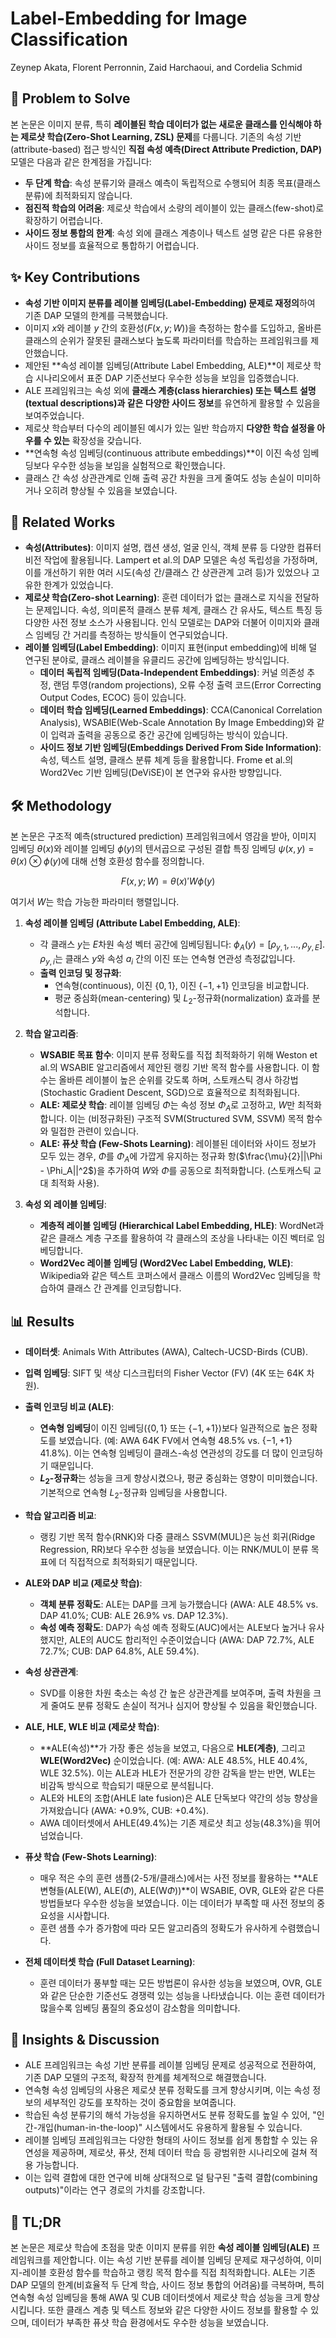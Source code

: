 # Label-Embedding for Image Classification

Zeynep Akata, Florent Perronnin, Zaid Harchaoui, and Cordelia Schmid

## 🧩 Problem to Solve

본 논문은 이미지 분류, 특히 **레이블된 학습 데이터가 없는 새로운 클래스를 인식해야 하는 제로샷 학습(Zero-Shot Learning, ZSL) 문제**를 다룹니다. 기존의 속성 기반(attribute-based) 접근 방식인 **직접 속성 예측(Direct Attribute Prediction, DAP)** 모델은 다음과 같은 한계점을 가집니다:

- **두 단계 학습**: 속성 분류기와 클래스 예측이 독립적으로 수행되어 최종 목표(클래스 분류)에 최적화되지 않습니다.
- **점진적 학습의 어려움**: 제로샷 학습에서 소량의 레이블이 있는 클래스(few-shot)로 확장하기 어렵습니다.
- **사이드 정보 통합의 한계**: 속성 외에 클래스 계층이나 텍스트 설명 같은 다른 유용한 사이드 정보를 효율적으로 통합하기 어렵습니다.

## ✨ Key Contributions

- **속성 기반 이미지 분류를 레이블 임베딩(Label-Embedding) 문제로 재정의**하여 기존 DAP 모델의 한계를 극복했습니다.
- 이미지 $x$와 레이블 $y$ 간의 호환성($F(x,y;W)$)을 측정하는 함수를 도입하고, 올바른 클래스의 순위가 잘못된 클래스보다 높도록 파라미터를 학습하는 프레임워크를 제안했습니다.
- 제안된 **속성 레이블 임베딩(Attribute Label Embedding, ALE)**이 제로샷 학습 시나리오에서 표준 DAP 기준선보다 우수한 성능을 보임을 입증했습니다.
- ALE 프레임워크는 속성 외에 **클래스 계층(class hierarchies) 또는 텍스트 설명(textual descriptions)과 같은 다양한 사이드 정보**를 유연하게 활용할 수 있음을 보여주었습니다.
- 제로샷 학습부터 다수의 레이블된 예시가 있는 일반 학습까지 **다양한 학습 설정을 아우를 수 있는** 확장성을 갖습니다.
- **연속형 속성 임베딩(continuous attribute embeddings)**이 이진 속성 임베딩보다 우수한 성능을 보임을 실험적으로 확인했습니다.
- 클래스 간 속성 상관관계로 인해 출력 공간 차원을 크게 줄여도 성능 손실이 미미하거나 오히려 향상될 수 있음을 보였습니다.

## 📎 Related Works

- **속성(Attributes)**: 이미지 설명, 캡션 생성, 얼굴 인식, 객체 분류 등 다양한 컴퓨터 비전 작업에 활용됩니다. Lampert et al.의 DAP 모델은 속성 독립성을 가정하며, 이를 개선하기 위한 여러 시도(속성 간/클래스 간 상관관계 고려 등)가 있었으나 고유한 한계가 있었습니다.
- **제로샷 학습(Zero-shot Learning)**: 훈련 데이터가 없는 클래스로 지식을 전달하는 문제입니다. 속성, 의미론적 클래스 분류 체계, 클래스 간 유사도, 텍스트 특징 등 다양한 사전 정보 소스가 사용됩니다. 인식 모델로는 DAP와 더불어 이미지와 클래스 임베딩 간 거리를 측정하는 방식들이 연구되었습니다.
- **레이블 임베딩(Label Embedding)**: 이미지 표현(input embedding)에 비해 덜 연구된 분야로, 클래스 레이블을 유클리드 공간에 임베딩하는 방식입니다.
  - **데이터 독립적 임베딩(Data-Independent Embeddings)**: 커널 의존성 추정, 랜덤 투영(random projections), 오류 수정 출력 코드(Error Correcting Output Codes, ECOC) 등이 있습니다.
  - **데이터 학습 임베딩(Learned Embeddings)**: CCA(Canonical Correlation Analysis), WSABIE(Web-Scale Annotation By Image Embedding)와 같이 입력과 출력을 공동으로 중간 공간에 임베딩하는 방식이 있습니다.
  - **사이드 정보 기반 임베딩(Embeddings Derived From Side Information)**: 속성, 텍스트 설명, 클래스 분류 체계 등을 활용합니다. Frome et al.의 Word2Vec 기반 임베딩(DeViSE)이 본 연구와 유사한 방향입니다.

## 🛠️ Methodology

본 논문은 구조적 예측(structured prediction) 프레임워크에서 영감을 받아, 이미지 임베딩 $\theta(x)$와 레이블 임베딩 $\phi(y)$의 텐서곱으로 구성된 결합 특징 임베딩 $\psi(x,y) = \theta(x) \otimes \phi(y)$에 대해 선형 호환성 함수를 정의합니다.

$$F(x,y;W) = \theta(x)'W\phi(y)$$

여기서 $W$는 학습 가능한 파라미터 행렬입니다.

1. **속성 레이블 임베딩 (Attribute Label Embedding, ALE)**:

   - 각 클래스 $y$는 $E$차원 속성 벡터 공간에 임베딩됩니다: $\phi_A(y) = [\rho_{y,1}, ..., \rho_{y,E}]$. $\rho_{y,i}$는 클래스 $y$와 속성 $a_i$ 간의 이진 또는 연속형 연관성 측정값입니다.
   - **출력 인코딩 및 정규화**:
     - 연속형(continuous), 이진 $\{0,1\}$, 이진 $\{-1,+1\}$ 인코딩을 비교합니다.
     - 평균 중심화(mean-centering) 및 $L_2$-정규화(normalization) 효과를 분석합니다.

2. **학습 알고리즘**:

   - **WSABIE 목표 함수**: 이미지 분류 정확도를 직접 최적화하기 위해 Weston et al.의 WSABIE 알고리즘에서 제안된 랭킹 기반 목적 함수를 사용합니다. 이 함수는 올바른 레이블이 높은 순위를 갖도록 하며, 스토캐스틱 경사 하강법(Stochastic Gradient Descent, SGD)으로 효율적으로 최적화됩니다.
   - **ALE: 제로샷 학습**: 레이블 임베딩 $\Phi$는 속성 정보 $\Phi_A$로 고정하고, $W$만 최적화합니다. 이는 (비정규화된) 구조적 SVM(Structured SVM, SSVM) 목적 함수와 밀접한 관련이 있습니다.
   - **ALE: 퓨샷 학습 (Few-Shots Learning)**: 레이블된 데이터와 사이드 정보가 모두 있는 경우, $\Phi$를 $\Phi_A$에 가깝게 유지하는 정규화 항($\frac{\mu}{2}||\Phi - \Phi_A||^2$)을 추가하여 $W$와 $\Phi$를 공동으로 최적화합니다. (스토캐스틱 교대 최적화 사용).

3. **속성 외 레이블 임베딩**:
   - **계층적 레이블 임베딩 (Hierarchical Label Embedding, HLE)**: WordNet과 같은 클래스 계층 구조를 활용하여 각 클래스의 조상을 나타내는 이진 벡터로 임베딩합니다.
   - **Word2Vec 레이블 임베딩 (Word2Vec Label Embedding, WLE)**: Wikipedia와 같은 텍스트 코퍼스에서 클래스 이름의 Word2Vec 임베딩을 학습하여 클래스 간 관계를 인코딩합니다.

## 📊 Results

- **데이터셋**: Animals With Attributes (AWA), Caltech-UCSD-Birds (CUB).
- **입력 임베딩**: SIFT 및 색상 디스크립터의 Fisher Vector (FV) (4K 또는 64K 차원).

- **출력 인코딩 비교 (ALE)**:

  - **연속형 임베딩**이 이진 임베딩($\{0,1\}$ 또는 $\{-1,+1\}$)보다 일관적으로 높은 정확도를 보였습니다. (예: AWA 64K FV에서 연속형 48.5% vs. $\{-1,+1\}$ 41.8%). 이는 연속형 임베딩이 클래스-속성 연관성의 강도를 더 많이 인코딩하기 때문입니다.
  - **$L_2$-정규화**는 성능을 크게 향상시켰으나, 평균 중심화는 영향이 미미했습니다. 기본적으로 연속형 $L_2$-정규화 임베딩을 사용합니다.

- **학습 알고리즘 비교**:

  - 랭킹 기반 목적 함수(RNK)와 다중 클래스 SSVM(MUL)은 능선 회귀(Ridge Regression, RR)보다 우수한 성능을 보였습니다. 이는 RNK/MUL이 분류 목표에 더 직접적으로 최적화되기 때문입니다.

- **ALE와 DAP 비교 (제로샷 학습)**:

  - **객체 분류 정확도**: ALE는 DAP를 크게 능가했습니다 (AWA: ALE 48.5% vs. DAP 41.0%; CUB: ALE 26.9% vs. DAP 12.3%).
  - **속성 예측 정확도**: DAP가 속성 예측 정확도(AUC)에서는 ALE보다 높거나 유사했지만, ALE의 AUC도 합리적인 수준이었습니다 (AWA: DAP 72.7%, ALE 72.7%; CUB: DAP 64.8%, ALE 59.4%).

- **속성 상관관계**:

  - SVD를 이용한 차원 축소는 속성 간 높은 상관관계를 보여주며, 출력 차원을 크게 줄여도 분류 정확도 손실이 적거나 심지어 향상될 수 있음을 확인했습니다.

- **ALE, HLE, WLE 비교 (제로샷 학습)**:

  - **ALE(속성)**가 가장 좋은 성능을 보였고, 다음으로 **HLE(계층)**, 그리고 **WLE(Word2Vec)** 순이었습니다. (예: AWA: ALE 48.5%, HLE 40.4%, WLE 32.5%). 이는 ALE과 HLE가 전문가의 강한 감독을 받는 반면, WLE는 비감독 방식으로 학습되기 때문으로 분석됩니다.
  - ALE와 HLE의 조합(AHLE late fusion)은 ALE 단독보다 약간의 성능 향상을 가져왔습니다 (AWA: +0.9%, CUB: +0.4%).
  - AWA 데이터셋에서 AHLE(49.4%)는 기존 제로샷 최고 성능(48.3%)을 뛰어넘었습니다.

- **퓨샷 학습 (Few-Shots Learning)**:

  - 매우 적은 수의 훈련 샘플(2-5개/클래스)에서는 사전 정보를 활용하는 **ALE 변형들(ALE(W), ALE($\Phi$), ALE(W$\Phi$))**이 WSABIE, OVR, GLE와 같은 다른 방법들보다 우수한 성능을 보였습니다. 이는 데이터가 부족할 때 사전 정보의 중요성을 시사합니다.
  - 훈련 샘플 수가 증가함에 따라 모든 알고리즘의 정확도가 유사하게 수렴했습니다.

- **전체 데이터셋 학습 (Full Dataset Learning)**:
  - 훈련 데이터가 풍부할 때는 모든 방법론이 유사한 성능을 보였으며, OVR, GLE와 같은 단순한 기준선도 경쟁력 있는 성능을 나타냈습니다. 이는 훈련 데이터가 많을수록 임베딩 품질의 중요성이 감소함을 의미합니다.

## 🧠 Insights & Discussion

- ALE 프레임워크는 속성 기반 분류를 레이블 임베딩 문제로 성공적으로 전환하여, 기존 DAP 모델의 구조적, 확장적 한계를 체계적으로 해결했습니다.
- 연속형 속성 임베딩의 사용은 제로샷 분류 정확도를 크게 향상시키며, 이는 속성 정보의 세부적인 강도를 포착하는 것이 중요함을 보여줍니다.
- 학습된 속성 분류기의 해석 가능성을 유지하면서도 분류 정확도를 높일 수 있어, "인간-개입(human-in-the-loop)" 시스템에서도 유용하게 활용될 수 있습니다.
- 레이블 임베딩 프레임워크는 다양한 형태의 사이드 정보를 쉽게 통합할 수 있는 유연성을 제공하며, 제로샷, 퓨샷, 전체 데이터 학습 등 광범위한 시나리오에 걸쳐 적용 가능합니다.
- 이는 입력 결합에 대한 연구에 비해 상대적으로 덜 탐구된 "출력 결합(combining outputs)"이라는 연구 경로의 가치를 강조합니다.

## 📌 TL;DR

본 논문은 제로샷 학습에 초점을 맞춘 이미지 분류를 위한 **속성 레이블 임베딩(ALE)** 프레임워크를 제안합니다. 이는 속성 기반 분류를 레이블 임베딩 문제로 재구성하여, 이미지-레이블 호환성 함수를 학습하고 랭킹 목적 함수를 직접 최적화합니다. ALE는 기존 DAP 모델의 한계(비효율적 두 단계 학습, 사이드 정보 통합의 어려움)를 극복하며, 특히 연속형 속성 임베딩을 통해 AWA 및 CUB 데이터셋에서 제로샷 학습 성능을 크게 향상시킵니다. 또한 클래스 계층 및 텍스트 정보와 같은 다양한 사이드 정보를 활용할 수 있으며, 데이터가 부족한 퓨샷 학습 환경에서도 우수한 성능을 보였습니다.

